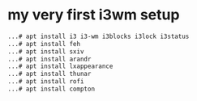 # my very first i3wm setup

```bash
...# apt install i3 i3-wm i3blocks i3lock i3status 
...# apt install feh
...# apt install sxiv
...# apt install arandr
...# apt install lxappearance
...# apt install thunar
...# apt install rofi
...# apt install compton
```

